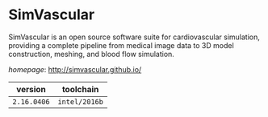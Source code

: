 # SimVascular

SimVascular is an open source software suite for cardiovascular simulation, providing a complete  pipeline from medical image data to 3D model construction, meshing, and blood flow simulation.

*homepage*: <http://simvascular.github.io/>

version | toolchain
--------|----------
``2.16.0406`` | ``intel/2016b``
